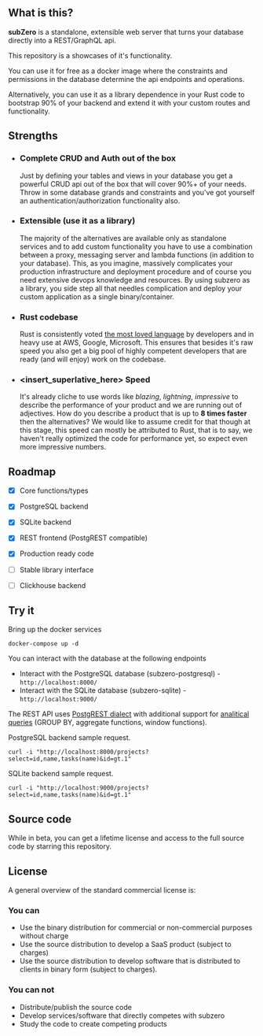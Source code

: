 ## What is this?

**subZero** is a standalone, extensible web server that turns your database directly into a REST/GraphQL api.

This repository is a showcases of it's functionality.

You can use it for free as a docker image where the constraints and permissions in the database determine the api endpoints and operations.

Alternatively, you can use it as a library dependence in your Rust code to bootstrap 90% of your backend and extend it with your custom routes and functionality. 

## Strengths

- ### Complete CRUD and Auth out of the box
    Just by defining your tables and views in your database you get a powerful CRUD api out of the box that will cover 90%+ of your needs. Throw in some database grands and constraints and you've got yourself an authentication/authorization functionality also.
- ### Extensible (use it as a library)
    The majority of the alternatives are available only as standalone services and to add custom functionality you have to use a combination between a proxy, messaging server and lambda functions (in addition to your database). This, as you imagine, massively complicates your production infrastructure and deployment procedure and of course you need extensive devops knowledge and resources. By using subzero as a library, you side step all that needles complication and deploy your custom application as a single binary/container.
- ### Rust codebase
    Rust is consistently voted [the most loved language](https://insights.stackoverflow.com/survey/2021#section-most-loved-dreaded-and-wanted-programming-scripting-and-markup-languages) by developers and in heavy use at AWS, Google, Microsoft. This ensures that besides it's raw speed you also get a big pool of highly competent developers that are ready (and will enjoy) work on the codebase.
- ### <insert_superlative_here> Speed
    It's already cliche to use words like *blazing*, *lightning*, *impressive* to describe the performance of your product and we are running out of adjectives. How do you describe a product that is up to **8 times faster** then the alternatives? We would like to assume credit for that though at this stage, this speed can mostly be attributed to Rust, that is to say, we haven't really optimized the code for performance yet, so expect even more impressive numbers.

## Roadmap
- [x] Core functions/types
- [x] PostgreSQL backend
- [x] SQLite backend
- [x] REST frontend (PostgREST compatible)
- [x] Production ready code
- [ ] Stable library interface
- [ ] Clickhouse backend



## Try it
Bring up the docker services
```
docker-compose up -d
```

You can interact with the database at the following endpoints
- Interact with the PostgreSQL database (subzero-postgresql) -  `http://localhost:8000/`
- Interact with the SQLite database (subzero-sqlite) - `http://localhost:9000/`

The REST API uses [PostgREST dialect](https://postgrest.org/en/stable/api.html) with additional support for [analitical queries](https://docs.subzero.cloud/reference/data/aggregate/) (GROUP BY, aggregate functions, window functions).


PostgreSQL backend sample request.
```
curl -i "http://localhost:8000/projects?select=id,name,tasks(name)&id=gt.1"
```

SQLite backend sample request.
```
curl -i "http://localhost:9000/projects?select=id,name,tasks(name)&id=gt.1"
```

## Source code
While in beta, you can get a lifetime license and access to the full source code by starring this repository.

## License
A general overview of the standard commercial license is:
### You can
- Use the binary distribution for commercial or non-commercial purposes without charge 
- Use the source distribution to develop a SaaS product (subject to charges)
- Use the source distribution to develop software that is distributed to clients in binary form (subject to charges).
### You can not
- Distribute/publish the source code
- Develop services/software that directly competes with subzero
- Study the code to create competing products

